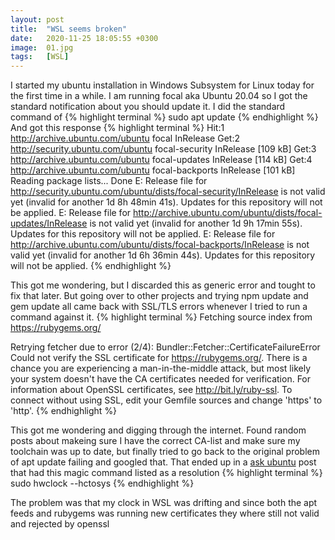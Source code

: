 ```yaml
---
layout: post
title:  "WSL seems broken"
date:   2020-11-25 18:05:55 +0300
image:  01.jpg
tags:   [WSL]
---
```

I started my ubuntu installation in Windows Subsystem for Linux today for the first time in a while. I am running focal aka Ubuntu 20.04 so I got the standard notification about you should update it. I did the standard command of 
{% highlight terminal %}
sudo apt update
{% endhighlight %}
And got this response
{% highlight terminal %}
Hit:1 http://archive.ubuntu.com/ubuntu focal InRelease
Get:2 http://security.ubuntu.com/ubuntu focal-security InRelease [109 kB]
Get:3 http://archive.ubuntu.com/ubuntu focal-updates InRelease [114 kB]
Get:4 http://archive.ubuntu.com/ubuntu focal-backports InRelease [101 kB]
Reading package lists... Done
E: Release file for http://security.ubuntu.com/ubuntu/dists/focal-security/InRelease is not valid yet (invalid for another 1d 8h 48min 41s). Updates for this repository will not be applied.
E: Release file for http://archive.ubuntu.com/ubuntu/dists/focal-updates/InRelease is not valid yet (invalid for another 1d 9h 17min 55s). Updates for this repository will not be applied.
E: Release file for http://archive.ubuntu.com/ubuntu/dists/focal-backports/InRelease is not valid yet (invalid for another 1d 6h 36min 44s). Updates for this repository will not be applied.
{% endhighlight %}

This got me wondering, but I discarded this as generic error and tought to fix that later. But going over to other projects and trying npm update and gem update all came back with SSL/TLS errors whenever I tried to run a command against it.
{% highlight terminal %}
Fetching source index from https://rubygems.org/

Retrying fetcher due to error (2/4): Bundler::Fetcher::CertificateFailureError Could not verify the SSL certificate for https://rubygems.org/.
There is a chance you are experiencing a man-in-the-middle attack, but most likely your system doesn't have the CA certificates needed for verification. For information about OpenSSL certificates, see http://bit.ly/ruby-ssl. To connect without using SSL, edit your Gemfile sources and change 'https' to 'http'.
{% endhighlight %}
 
This got me wondering and digging through the internet. Found random posts about makeing sure I have the correct CA-list and make sure my toolchain was up to date, but finally tried to go back to the original problem of apt update failing and googled that. That ended up in a [ask ubuntu][ask-ubuntu] post that had this magic command listed as a resolution
{% highlight terminal %}
sudo hwclock --hctosys
{% endhighlight %}

The problem was that my clock in WSL was drifting and since both the apt feeds and rubygems was running new certificates they where still not valid and rejected by openssl

[ask-ubuntu]: https://askubuntu.com/a/1169203